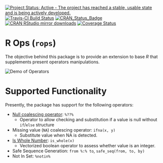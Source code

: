
[![Project Status: Active - The project has reached a stable, usable
state and is being actively
developed.](http://www.repostatus.org/badges/latest/active.svg)](http://www.repostatus.org/#active)
[![Travis-CI Build
Status](https://travis-ci.org/coatless/rops.svg?branch=master)](https://travis-ci.org/coatless/rops)
[![CRAN\_Status\_Badge](http://www.r-pkg.org/badges/version/rop)](https://cran.r-project.org/package=rops)
[![CRAN RStudio mirror
downloads](http://cranlogs.r-pkg.org/badges/rops)](http://www.r-pkg.org/pkg/rops)
[![Coverage
Status](https://img.shields.io/codecov/c/github/coatless/rops/master.svg)](https://codecov.io/github/coatless/rops?branch=master)

# R Ops (`rops`)

The objective behind this package is to provide an extension to base *R*
that supplements present operators manipulations.

![Demo of Operators](https://i.imgur.com/IGMeU0J.gif)

# Supported Functionality

Presently, the package has support for the following operators:

  - [Null coalescing
    operator](https://en.wikipedia.org/wiki/Null_coalescing_operator):
    `%??%`
      - Operator to allow checking and substitution if a value is null
        without `if`/`else` structure
  - Missing value (`NA`) coalescing operator: `ifna(x, y)`
      - Substitute value when NA is detected.
  - [Is Whole Number](https://en.wikipedia.org/wiki/Integer):
    `is_whole(x)`
      - Vectorized boolean operator to assess whether value is an
        integer.
  - Safe Sequence Generation: `from %:% to`, `safe_seq(from, to, by)`
  - Not In Set: `%notin%`
